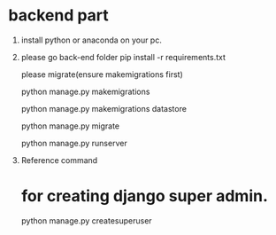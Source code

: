 # backend part

1. install python or anaconda on your pc.
2. please go back-end folder
   pip install -r requirements.txt

   please migrate(ensure makemigrations first)

   python manage.py makemigrations

   python manage.py makemigrations datastore

   python manage.py migrate

   python manage.py runserver

3. Reference command

   # for creating django super admin.

   python manage.py createsuperuser
